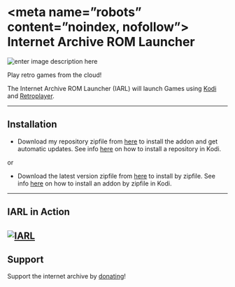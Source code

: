 <meta name=”robots” content=”noindex, nofollow”>
Internet Archive ROM Launcher
==========================
![enter image description here](https://github.com/zach-morris/plugin.program.iarl/blob/master/fanart.jpg)

Play retro games from the cloud!

The Internet Archive ROM Launcher (IARL) will launch Games using [Kodi](http://kodi.tv) and [Retroplayer](https://github.com/garbear/xbmc).

----------

Installation
-------------

- Download my repository zipfile from [here](https://goo.gl/AdQoNt) to install the addon and get automatic updates.  See info [here](http://www.wirelesshack.org/step-by-step-how-to-install-any-kodi-add-on-or-repository.html) on how to install a repository in Kodi.

or

- Download the latest version zipfile from [here](https://goo.gl/ylg2rJ) to install by zipfile.  See info [here](http://www.wirelesshack.org/step-by-step-how-to-install-any-kodi-add-on-or-repository.html) on how to install an addon by zipfile in Kodi.

----------


IARL in Action
-------------------
[![IARL](https://github.com/zach-morris/iarl.media/raw/master/support/IARL_Slideshow.gif)](https://www.youtube.com/watch?v=fJ6nuyM6sOo)
----------


Support
-------------------

Support the internet archive by [donating](https://archive.org/donate/)!
